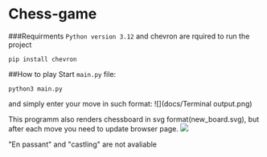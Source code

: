 # Chess-game

###Requirments
```Python version 3.12``` and chevron are rquired to run the project


```pip install chevron```

##How to play
Start ```main.py``` file:

```python3 main.py```

and simply enter your move in such format:
![](docs/Terminal output.png)

This programm also renders chessboard in svg format(new_board.svg), but after each move you need to update browser page.
![](docs/svg_board_example.png)

"En passant" and "castling" are not avaliable